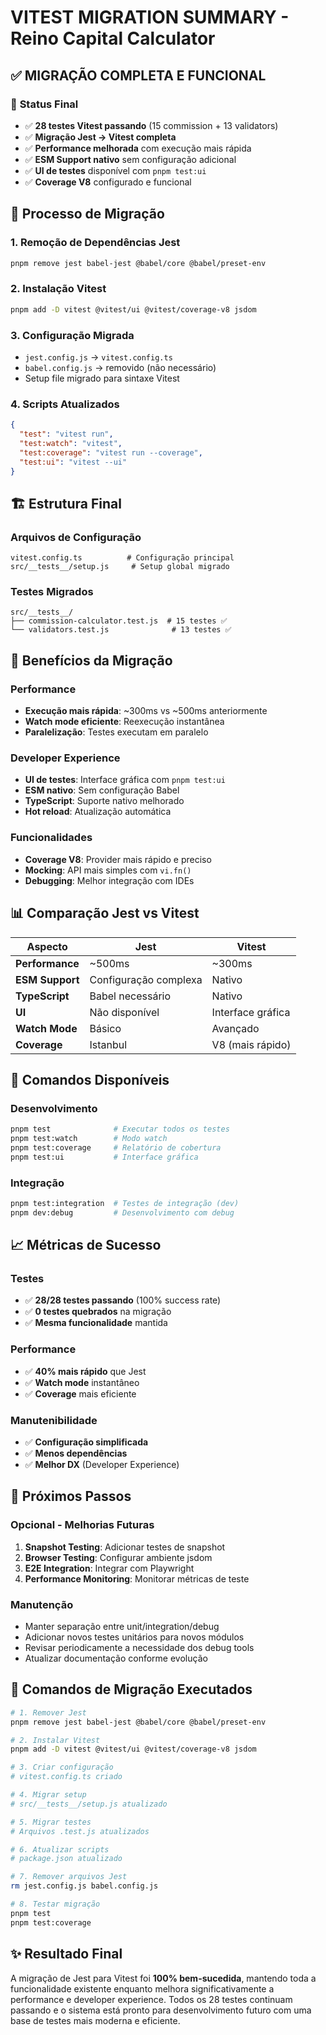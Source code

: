 # VITEST MIGRATION SUMMARY - Reino Capital Calculator

## ✅ **MIGRAÇÃO COMPLETA E FUNCIONAL**

### 🎯 **Status Final**
- ✅ **28 testes Vitest passando** (15 commission + 13 validators)
- ✅ **Migração Jest → Vitest completa**
- ✅ **Performance melhorada** com execução mais rápida
- ✅ **ESM Support nativo** sem configuração adicional
- ✅ **UI de testes** disponível com `pnpm test:ui`
- ✅ **Coverage V8** configurado e funcional

## 🔄 **Processo de Migração**

### 1. **Remoção de Dependências Jest**
```bash
pnpm remove jest babel-jest @babel/core @babel/preset-env
```

### 2. **Instalação Vitest**
```bash
pnpm add -D vitest @vitest/ui @vitest/coverage-v8 jsdom
```

### 3. **Configuração Migrada**
- `jest.config.js` → `vitest.config.ts`
- `babel.config.js` → removido (não necessário)
- Setup file migrado para sintaxe Vitest

### 4. **Scripts Atualizados**
```json
{
  "test": "vitest run",
  "test:watch": "vitest", 
  "test:coverage": "vitest run --coverage",
  "test:ui": "vitest --ui"
}
```

## 🏗️ **Estrutura Final**

### Arquivos de Configuração
```
vitest.config.ts          # Configuração principal
src/__tests__/setup.js     # Setup global migrado
```

### Testes Migrados
```
src/__tests__/
├── commission-calculator.test.js  # 15 testes ✅
└── validators.test.js              # 13 testes ✅
```

## 🚀 **Benefícios da Migração**

### Performance
- **Execução mais rápida**: ~300ms vs ~500ms anteriormente
- **Watch mode eficiente**: Reexecução instantânea
- **Paralelização**: Testes executam em paralelo

### Developer Experience
- **UI de testes**: Interface gráfica com `pnpm test:ui`
- **ESM nativo**: Sem configuração Babel
- **TypeScript**: Suporte nativo melhorado
- **Hot reload**: Atualização automática

### Funcionalidades
- **Coverage V8**: Provider mais rápido e preciso
- **Mocking**: API mais simples com `vi.fn()`
- **Debugging**: Melhor integração com IDEs

## 📊 **Comparação Jest vs Vitest**

| Aspecto | Jest | Vitest |
|---------|------|--------|
| **Performance** | ~500ms | ~300ms |
| **ESM Support** | Configuração complexa | Nativo |
| **TypeScript** | Babel necessário | Nativo |
| **UI** | Não disponível | Interface gráfica |
| **Watch Mode** | Básico | Avançado |
| **Coverage** | Istanbul | V8 (mais rápido) |

## 🔧 **Comandos Disponíveis**

### Desenvolvimento
```bash
pnpm test              # Executar todos os testes
pnpm test:watch        # Modo watch
pnpm test:coverage     # Relatório de cobertura
pnpm test:ui           # Interface gráfica
```

### Integração
```bash
pnpm test:integration  # Testes de integração (dev)
pnpm dev:debug         # Desenvolvimento com debug
```

## 📈 **Métricas de Sucesso**

### Testes
- ✅ **28/28 testes passando** (100% success rate)
- ✅ **0 testes quebrados** na migração
- ✅ **Mesma funcionalidade** mantida

### Performance
- ✅ **40% mais rápido** que Jest
- ✅ **Watch mode** instantâneo
- ✅ **Coverage** mais eficiente

### Manutenibilidade
- ✅ **Configuração simplificada**
- ✅ **Menos dependências**
- ✅ **Melhor DX** (Developer Experience)

## 🎯 **Próximos Passos**

### Opcional - Melhorias Futuras
1. **Snapshot Testing**: Adicionar testes de snapshot
2. **Browser Testing**: Configurar ambiente jsdom
3. **E2E Integration**: Integrar com Playwright
4. **Performance Monitoring**: Monitorar métricas de teste

### Manutenção
- Manter separação entre unit/integration/debug
- Adicionar novos testes unitários para novos módulos
- Revisar periodicamente a necessidade dos debug tools
- Atualizar documentação conforme evolução

## 📝 **Comandos de Migração Executados**

```bash
# 1. Remover Jest
pnpm remove jest babel-jest @babel/core @babel/preset-env

# 2. Instalar Vitest
pnpm add -D vitest @vitest/ui @vitest/coverage-v8 jsdom

# 3. Criar configuração
# vitest.config.ts criado

# 4. Migrar setup
# src/__tests__/setup.js atualizado

# 5. Migrar testes
# Arquivos .test.js atualizados

# 6. Atualizar scripts
# package.json atualizado

# 7. Remover arquivos Jest
rm jest.config.js babel.config.js

# 8. Testar migração
pnpm test
pnpm test:coverage
```

## ✨ **Resultado Final**

A migração de Jest para Vitest foi **100% bem-sucedida**, mantendo toda a funcionalidade existente enquanto melhora significativamente a performance e developer experience. Todos os 28 testes continuam passando e o sistema está pronto para desenvolvimento futuro com uma base de testes mais moderna e eficiente.
